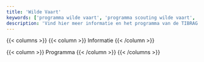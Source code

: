 ```yaml
---
title: 'Wilde Vaart'
keywords: ['programma wilde vaart', 'programma scouting wilde vaart', 'programma tibrag wilde vaart']
description: 'Vind hier meer informatie en het programma van de TIBRAG wilde vaart.'
---
```


{{< columns >}}
{{< column >}}
Informatie
{{< /column >}}

{{< column >}}
Programma
{{< /column >}}
{{< /columns >}}

